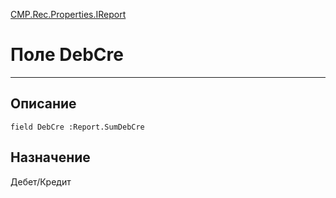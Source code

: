 ﻿---
Link: CMP.Rec.Properties.IReport.@DebCre
---

<!---  Навигация
[Имя проекта](#) :
-->
[CMP.Rec.Properties.IReport](Default)

# Поле DebCre
---

## Описание

    field DebCre :Report.SumDebCre

<!--
## Аргументы{#Args}

### Аргумент1

Описание аргумента 1
-->

## Назначение

Дебет/Кредит

<!--
## Пример

    DebCre...
-->

